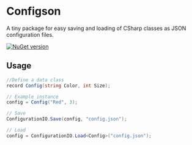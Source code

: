 # Configson

A tiny package for easy saving and loading of CSharp classes as JSON configuration files.

[![NuGet version](https://img.shields.io/nuget/v/Configson.svg)](https://www.nuget.org/packages/Configson/)

## Usage

```csharp
//Define a data class
record Config(string Color, int Size);

// Example instance
config = Config("Red", 3);

// Save
ConfigurationIO.Save(config, "config.json");

// Load
config = ConfigurationIO.Load<Config>("config.json");
```

